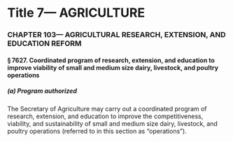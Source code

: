 
# Title 7— AGRICULTURE
### CHAPTER 103— AGRICULTURAL RESEARCH, EXTENSION, AND EDUCATION REFORM
#### § 7627. Coordinated program of research, extension, and education to improve viability of small and medium size dairy, livestock, and poultry operations
##### (a) Program authorized

The Secretary of Agriculture may carry out a coordinated program of research, extension, and education to improve the competitiveness, viability, and sustainability of small and medium size dairy, livestock, and poultry operations (referred to in this section as “operations”).
